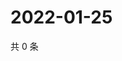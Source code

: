# 2022-01-25

共 0 条

<!-- BEGIN WEIBO -->
<!-- 最后更新时间 Tue Jan 25 2022 23:11:53 GMT+0800 (China Standard Time) -->

<!-- END WEIBO -->
